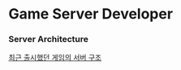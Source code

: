 # Game Server Developer

### Server Architecture

[최근 출시했던 게임의 서버 구조](https://github.com/ice2732/Server/tree/master/architecture)


